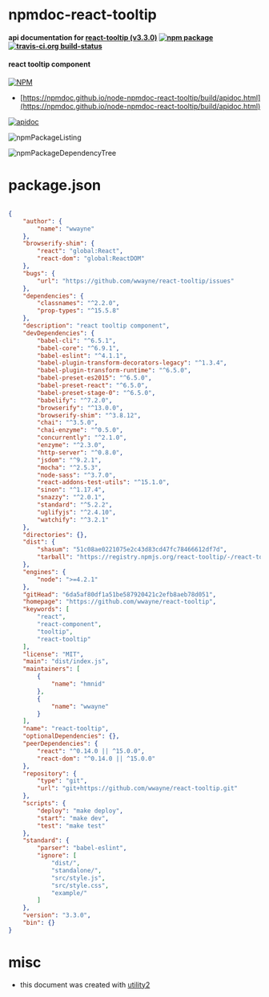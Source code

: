 # npmdoc-react-tooltip

#### api documentation for  [react-tooltip (v3.3.0)](https://github.com/wwayne/react-tooltip)  [![npm package](https://img.shields.io/npm/v/npmdoc-react-tooltip.svg?style=flat-square)](https://www.npmjs.org/package/npmdoc-react-tooltip) [![travis-ci.org build-status](https://api.travis-ci.org/npmdoc/node-npmdoc-react-tooltip.svg)](https://travis-ci.org/npmdoc/node-npmdoc-react-tooltip)

#### react tooltip component

[![NPM](https://nodei.co/npm/react-tooltip.png?downloads=true&downloadRank=true&stars=true)](https://www.npmjs.com/package/react-tooltip)

- [https://npmdoc.github.io/node-npmdoc-react-tooltip/build/apidoc.html](https://npmdoc.github.io/node-npmdoc-react-tooltip/build/apidoc.html)

[![apidoc](https://npmdoc.github.io/node-npmdoc-react-tooltip/build/screenCapture.buildCi.browser.%252Ftmp%252Fbuild%252Fapidoc.html.png)](https://npmdoc.github.io/node-npmdoc-react-tooltip/build/apidoc.html)

![npmPackageListing](https://npmdoc.github.io/node-npmdoc-react-tooltip/build/screenCapture.npmPackageListing.svg)

![npmPackageDependencyTree](https://npmdoc.github.io/node-npmdoc-react-tooltip/build/screenCapture.npmPackageDependencyTree.svg)



# package.json

```json

{
    "author": {
        "name": "wwayne"
    },
    "browserify-shim": {
        "react": "global:React",
        "react-dom": "global:ReactDOM"
    },
    "bugs": {
        "url": "https://github.com/wwayne/react-tooltip/issues"
    },
    "dependencies": {
        "classnames": "^2.2.0",
        "prop-types": "^15.5.8"
    },
    "description": "react tooltip component",
    "devDependencies": {
        "babel-cli": "^6.5.1",
        "babel-core": "^6.9.1",
        "babel-eslint": "^4.1.1",
        "babel-plugin-transform-decorators-legacy": "^1.3.4",
        "babel-plugin-transform-runtime": "^6.5.0",
        "babel-preset-es2015": "^6.5.0",
        "babel-preset-react": "^6.5.0",
        "babel-preset-stage-0": "^6.5.0",
        "babelify": "^7.2.0",
        "browserify": "^13.0.0",
        "browserify-shim": "^3.8.12",
        "chai": "^3.5.0",
        "chai-enzyme": "^0.5.0",
        "concurrently": "^2.1.0",
        "enzyme": "^2.3.0",
        "http-server": "^0.8.0",
        "jsdom": "^9.2.1",
        "mocha": "^2.5.3",
        "node-sass": "^3.7.0",
        "react-addons-test-utils": "^15.1.0",
        "sinon": "^1.17.4",
        "snazzy": "^2.0.1",
        "standard": "^5.2.2",
        "uglifyjs": "^2.4.10",
        "watchify": "^3.2.1"
    },
    "directories": {},
    "dist": {
        "shasum": "51c08ae0221075e2c43d83cd47fc78466612df7d",
        "tarball": "https://registry.npmjs.org/react-tooltip/-/react-tooltip-3.3.0.tgz"
    },
    "engines": {
        "node": ">=4.2.1"
    },
    "gitHead": "6da5af80df1a51be587920421c2efb8aeb78d051",
    "homepage": "https://github.com/wwayne/react-tooltip",
    "keywords": [
        "react",
        "react-component",
        "tooltip",
        "react-tooltip"
    ],
    "license": "MIT",
    "main": "dist/index.js",
    "maintainers": [
        {
            "name": "hmnid"
        },
        {
            "name": "wwayne"
        }
    ],
    "name": "react-tooltip",
    "optionalDependencies": {},
    "peerDependencies": {
        "react": "^0.14.0 || ^15.0.0",
        "react-dom": "^0.14.0 || ^15.0.0"
    },
    "repository": {
        "type": "git",
        "url": "git+https://github.com/wwayne/react-tooltip.git"
    },
    "scripts": {
        "deploy": "make deploy",
        "start": "make dev",
        "test": "make test"
    },
    "standard": {
        "parser": "babel-eslint",
        "ignore": [
            "dist/",
            "standalone/",
            "src/style.js",
            "src/style.css",
            "example/"
        ]
    },
    "version": "3.3.0",
    "bin": {}
}
```



# misc
- this document was created with [utility2](https://github.com/kaizhu256/node-utility2)
